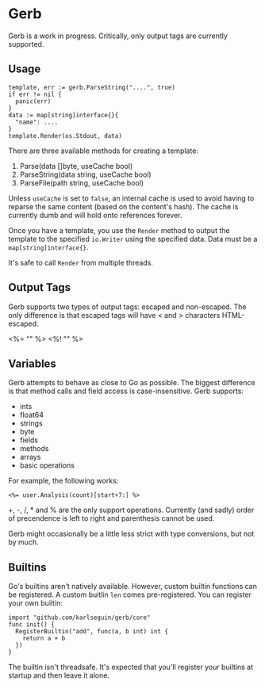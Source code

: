 # Gerb
Gerb is a work in progress. Critically, only output tags are currently supported.

## Usage

    template, err := gerb.ParseString("....", true)
    if err != nil {
      panic(err)
    }
    data := map[string]interface{}{
      "name": ....
    }
    template.Render(os.Stdout, data)

There are three available methods for creating a template:

1. Parse(data []byte, useCache bool)
2. ParseString(data string, useCache bool)
3. ParseFile(path string, useCache bool)

Unless `useCache` is set to `false`, an internal cache is used to avoid having
to reparse the same content (based on the content's hash). The cache is currently
dumb and will hold onto references forever.

Once you have a template, you use the `Render` method to output the template
to the specified `io.Writer` using the specified data. Data must be a `map[string]interface{}`.

It's safe to call `Render` from multiple threads.

## Output Tags
Gerb supports two types of output tags: escaped and non-escaped. The only difference
is that escaped tags will have < and > characters HTML-escaped.

  <%= "<script>alert('this will be escaped')</script>" %>
  <%! "<script>alert('this won't be escaped')</script>" %>

## Variables
Gerb attempts to behave as close to Go as possible. The biggest difference is that
method calls and field access is case-insensitive. Gerb supports:

* ints
* float64
* strings
* byte
* fields
* methods
* arrays
* basic operations

For example, the following works:

    <%= user.Analysis(count)[start+7:] %>

+, -, /, * and % are the only support operations. Currently (and sadly) order of
precendence is left to right and parenthesis cannot be used.

Gerb might occasionally be a little less strict with type conversions, but not
by much.

## Builtins
Go's builtins aren't natively available. However, custom builtin functions can
be registered. A custom buitlin `len` comes pre-registered. You can register
your own builtin:

    import "github.com/karlseguin/gerb/core"
    func init() {
      RegisterBuiltin("add", func(a, b int) int {
        return a + b
      })
    }

The builtin isn't threadsafe. It's expected that you'll register your builtins
at startup and then leave it alone.
